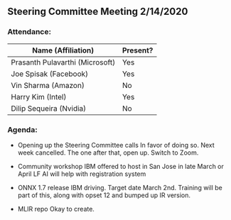 ## Steering Committee Meeting 2/14/2020

### Attendance:

| Name (Affiliation) | Present? |
| ------------------------------- | --- |
| Prasanth Pulavarthi (Microsoft) | Yes |
| Joe Spisak (Facebook)           | Yes |
| Vin Sharma (Amazon)             | No | 
| Harry Kim (Intel)               | Yes |
| Dilip Sequeira (Nvidia)         | No |

### Agenda:

* Opening up the Steering Committee calls
In favor of doing so.
Next week cancelled. The one after that, open up. Switch to Zoom.

* Community workshop
IBM offered to host in San Jose in late March or April
LF AI will help with registration system

* ONNX 1.7 release
IBM driving. Target date March 2nd.
Training will be part of this, along with opset 12 and bumped up IR version.

* MLIR repo
Okay to create.




